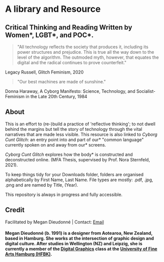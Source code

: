 <h1>A library and Resource</h1>
<h2>Critical Thinking and Reading Written by Women*, LGBT*, and POC*.</h2>

>"All technology reflects the society that produces it, including its power structures and prejudice. This is true all the way down to the level of the algorithm. The outmoded myth, however, that equates the digital and the radical continues to prove counterfeit." 
<p>Legacy Russell, Glitch Feminism, 2020</p>

>"Our best machines are made of sunshine." 
<p>Donna Haraway, A Cyborg Manifesto: Science, Technology, and Socialist-Feminism in the Late 20th Century, 1984</p>

<h2>About</h2>
<p>This is an effort to (re-)build a practice of 'reflective thinking'; to not dwell behind the margins but tell the story of technology through the vital narratives that are made less visible. This resource is also linked to <i>Cyborg Cunt Glitch</i>: an entry point into and part of our* "common language" currently spoken on and away from our* screens.</p>
 
<p><i>Cyborg Cunt Glitch</i> explores how the body* is constructed and deconstructed online. (MFA Thesis, supervised by Prof. Nora Sternfeld, 2021).</p>

<p>To keep things tidy for your Downloads folder, folders are organised alphabetically by First Name, Last Name. File types are mostly: .pdf, .jpg, .png and are named by Title, (Year).</p>

<p>This repository is always in progress and fully accessible.</p>

<h2>Credit</h2>
<p>Facilitated by Megan Dieudonné | Contact: <a href="mailto:megan.dieudonne@gmail.com">Email</a></p>
<h4>Megan Dieudonné (b. 1991) is a designer from Aotearoa, New Zealand, based in Hamburg. She works at the intersection of graphic design and digital culture. After studies in Wellington (NZ) and Leipzig, she is currently a member of the <a href="http://www.digitale-grafik.com/">Digital Graphics</a> class at the <a href="https://www.hfbk-hamburg.de/en/">University of Fine Arts Hamburg (HFBK)</a>.</h4>
